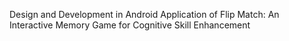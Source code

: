 Design and Development in Android Application of Flip Match: An Interactive Memory Game for Cognitive Skill Enhancement 
